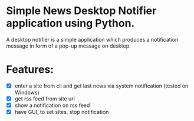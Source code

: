 # Simple News Desktop Notifier application using Python. 
A desktop notifier is a simple application which produces a notification message in form of a pop-up message on desktop.

# Features:
- [x] enter a site from cli and get last news via system notification (tested on Windows)
- [x] get rss feed from site url
- [x] show a notification on rss feed
- [x] have GUI, to set sites, stop notification

